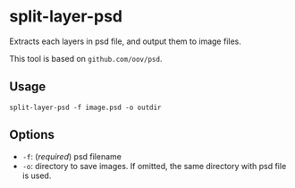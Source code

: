 # split-layer-psd

Extracts each layers in psd file, and output them to image files.

This tool is based on `github.com/oov/psd`.
 

## Usage

~~~
split-layer-psd -f image.psd -o outdir
~~~

## Options

- `-f`: (*required*) psd filename
- `-o`: directory to save images. If omitted, the same directory with psd file is used.
